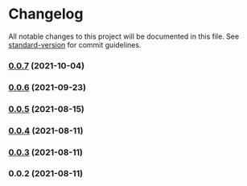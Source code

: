 # Changelog

All notable changes to this project will be documented in this file. See [standard-version](https://github.com/conventional-changelog/standard-version) for commit guidelines.

### [0.0.7](https://github.com/christopher-caldwell/react-hooks/compare/v0.0.6...v0.0.7) (2021-10-04)

### [0.0.6](https://github.com/christopher-caldwell/react-hooks/compare/v0.0.5...v0.0.6) (2021-09-23)

### [0.0.5](https://github.com/christopher-caldwell/react-hooks/compare/v0.0.4...v0.0.5) (2021-08-15)

### [0.0.4](https://github.com/christopher-caldwell/react-hooks/compare/v0.0.3...v0.0.4) (2021-08-11)

### [0.0.3](https://github.com/christopher-caldwell/react-hooks/compare/v0.0.2...v0.0.3) (2021-08-11)

### 0.0.2 (2021-08-11)
